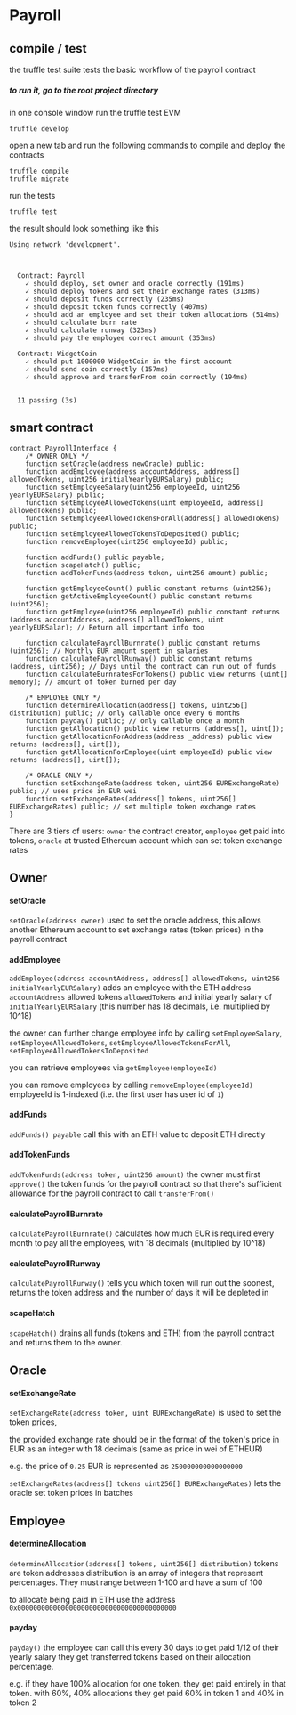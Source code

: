 # Payroll

## compile / test

the truffle test suite tests the basic workflow of the payroll contract

##### to run it, go to the root project directory

in one console window run the truffle test EVM
```
truffle develop
```

open a new tab and run the following commands to compile and deploy the contracts
```
truffle compile
truffle migrate
```

run the tests
```
truffle test
```

the result should look something like this
```
Using network 'development'.



  Contract: Payroll
    ✓ should deploy, set owner and oracle correctly (191ms)
    ✓ should deploy tokens and set their exchange rates (313ms)
    ✓ should deposit funds correctly (235ms)
    ✓ should deposit token funds correctly (407ms)
    ✓ should add an employee and set their token allocations (514ms)
    ✓ should calculate burn rate
    ✓ should calculate runway (323ms)
    ✓ should pay the employee correct amount (353ms)

  Contract: WidgetCoin
    ✓ should put 1000000 WidgetCoin in the first account
    ✓ should send coin correctly (157ms)
    ✓ should approve and transferFrom coin correctly (194ms)


  11 passing (3s)
``` 

## smart contract

```solidity
contract PayrollInterface {
    /* OWNER ONLY */
    function setOracle(address newOracle) public;
    function addEmployee(address accountAddress, address[] allowedTokens, uint256 initialYearlyEURSalary) public;
    function setEmployeeSalary(uint256 employeeId, uint256 yearlyEURSalary) public;
    function setEmployeeAllowedTokens(uint employeeId, address[] allowedTokens) public;
    function setEmployeeAllowedTokensForAll(address[] allowedTokens) public;
    function setEmployeeAllowedTokensToDeposited() public;
    function removeEmployee(uint256 employeeId) public;

    function addFunds() public payable;
    function scapeHatch() public;
    function addTokenFunds(address token, uint256 amount) public;

    function getEmployeeCount() public constant returns (uint256);
    function getActiveEmployeeCount() public constant returns (uint256);
    function getEmployee(uint256 employeeId) public constant returns (address accountAddress, address[] allowedTokens, uint yearlyEURSalar); // Return all important info too

    function calculatePayrollBurnrate() public constant returns (uint256); // Monthly EUR amount spent in salaries
    function calculatePayrollRunway() public constant returns (address, uint256); // Days until the contract can run out of funds
    function calculateBurnratesForTokens() public view returns (uint[] memory); // amount of token burned per day

    /* EMPLOYEE ONLY */
    function determineAllocation(address[] tokens, uint256[] distribution) public; // only callable once every 6 months
    function payday() public; // only callable once a month
    function getAllocation() public view returns (address[], uint[]);
    function getAllocationForAddress(address _address) public view returns (address[], uint[]);
    function getAllocationForEmployee(uint employeeId) public view returns (address[], uint[]);

    /* ORACLE ONLY */
    function setExchangeRate(address token, uint256 EURExchangeRate) public; // uses price in EUR wei
    function setExchangeRates(address[] tokens, uint256[] EURExchangeRates) public; // set multiple token exchange rates
}
```

There are 3 tiers of users: `owner` the contract creator, `employee` get paid into tokens, 
`oracle` at trusted Ethereum account which can set token exchange rates 

## Owner

#### setOracle
`setOracle(address owner)` used to set the oracle address, this allows another
Ethereum account to set exchange rates (token prices) in the payroll contract

#### addEmployee
`addEmployee(address accountAddress, address[] allowedTokens, uint256 initialYearlyEURSalary)`
adds an employee with the ETH address `accountAddress` allowed tokens `allowedTokens`
and initial yearly salary of `initialYearlyEURSalary` 
(this number has 18 decimals, i.e. multiplied by 10^18)

the owner can further change employee info by calling `setEmployeeSalary`, 
`setEmployeeAllowedTokens`, `setEmployeeAllowedTokensForAll`, `setEmployeeAllowedTokensToDeposited`

you can retrieve employees via `getEmployee(employeeId)`

you can remove employees by calling `removeEmployee(employeeId)` employeeId is 1-indexed
(i.e. the first user has user id of `1`)

#### addFunds
`addFunds() payable` call this with an ETH value to deposit ETH directly

#### addTokenFunds
`addTokenFunds(address token, uint256 amount)` the owner must first `approve()` the token funds
for the payroll contract so that there's sufficient allowance for the payroll contract 
to call `transferFrom()`
 
#### calculatePayrollBurnrate
`calculatePayrollBurnrate()` calculates how much EUR is required every month 
to pay all the employees, with 18 decimals (multiplied by 10^18)

#### calculatePayrollRunway
`calculatePayrollRunway()` tells you which token will run out the soonest, 
returns the token address and the number of days it will be depleted in 
 
#### scapeHatch
`scapeHatch()` drains all funds (tokens and ETH) from the payroll contract and returns them
to the owner. 
 
## Oracle

#### setExchangeRate
`setExchangeRate(address token, uint EURExchangeRate)` 
is used to set the token prices,
 
the provided exchange rate should be in the format of the token's price in EUR 
as an integer with 18 decimals (same as price in wei of ETHEUR)

e.g. the price of `0.25` EUR is represented as `250000000000000000`  

`setExchangeRates(address[] tokens uint256[] EURExchangeRates)` lets the oracle 
set token prices in batches

## Employee

#### determineAllocation
`determineAllocation(address[] tokens, uint256[] distribution)` tokens are token addresses
distribution is an array of integers that represent percentages.  They must range between
1-100 and have a sum of 100

to allocate being paid in ETH use the address `0x0000000000000000000000000000000000000000`

#### payday
`payday()` the employee can call this every 30 days to get paid 1/12 of their yearly salary
they get transferred tokens based on their allocation percentage. 

e.g. if they have 100% allocation for one token, they get paid entirely in that token. 
with 60%, 40% allocations they get paid 60% in token 1 and 40% in token 2